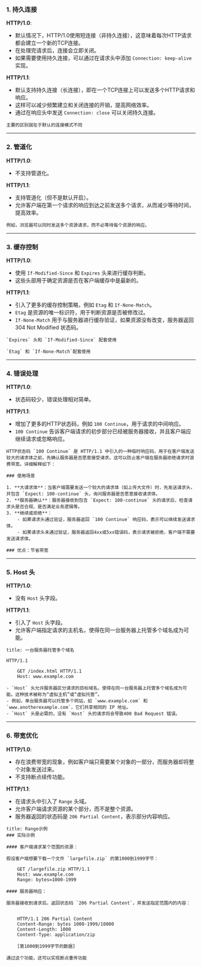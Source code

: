 

### 1. 持久连接

**HTTP/1.0**:
- 默认情况下，HTTP/1.0使用短连接（非持久连接），这意味着每次HTTP请求都会建立一个新的TCP连接。
- 在处理完请求后，连接会立即关闭。
- 如果需要使用持久连接，可以通过在请求头中添加 `Connection: keep-alive` 实现。

**HTTP/1.1**:
- 默认支持持久连接（长连接），即在一个TCP连接上可以发送多个HTTP请求和响应。
- 这样可以减少频繁建立和关闭连接的开销，提高网络效率。
- 通过在响应头中发送 `Connection: close` 可以关闭持久连接。

```ad-tip
主要的区别就在于默认的连接模式不同
```

---
### 2. 管道化

**HTTP/1.0**:
- 不支持管道化。

**HTTP/1.1**:
- 支持管道化（但不是默认开启）。
- 允许客户端在第一个请求的响应到达之前发送多个请求，从而减少等待时间，提高效率。

```ad-example
例如，浏览器可以同时发送多个资源请求，而不必等待每个资源的响应。
```

---
### 3. 缓存控制

**HTTP/1.0**:
- 使用 `If-Modified-Since` 和 `Expires` 头来进行缓存判断。
- 这些头部用于确定资源是否在客户端缓存中是最新的。

**HTTP/1.1**:
- 引入了更多的缓存控制策略，例如 `Etag` 和 `If-None-Match`。
- `Etag` 是资源的唯一标识符，用于判断资源是否被修改过。
- `If-None-Match` 用于与服务器进行缓存验证，如果资源没有改变，服务器返回304 Not Modified 状态码。

```ad-tip
`Expires` 头和 `If-Modified-Since` 配套使用

`Etag` 和 `If-None-Match`配套使用
```

---
### 4. 错误处理

**HTTP/1.0**:
- 状态码较少，错误处理相对简单。

**HTTP/1.1**:
- 增加了更多的HTTP状态码，例如 `100 Continue`，用于请求的中间响应。
- `100 Continue` 告诉客户端请求的初步部分已经被服务器接收，并且客户端应继续请求或忽略响应。

```ad-tip
HTTP状态码 `100 Continue` 是 HTTP/1.1 中引入的一种临时响应码，用于在客户端发送较大的请求体之前，先确认服务器是否愿意接受请求。这可以防止客户端在服务器拒绝请求时浪费带宽。详细解释如下：

### 使用场景

1. **大请求体**：当客户端需要发送一个较大的请求体（如上传大文件）时，先发送请求头，并包含 `Expect: 100-continue` 头，询问服务器是否愿意接收请求体。
2. **服务器确认**：服务器接收到包含 `Expect: 100-continue` 头的请求后，检查请求头是否合规、是否满足业务逻辑等。
3. **继续或拒绝**：
    - 如果请求头通过验证，服务器返回 `100 Continue` 响应码，表示可以继续发送请求体。
    - 如果请求头未通过验证，服务器返回4xx或5xx错误码，表示请求被拒绝，客户端不需要发送请求体。

### 优点：节省带宽
```

---
### 5. Host 头

**HTTP/1.0**:
- 没有 `Host` 头字段。

**HTTP/1.1**:
- 引入了 `Host` 头字段。
- 允许客户端指定请求的主机名，使得在同一台服务器上托管多个域名成为可能。


```ad-tip
title: 一台服务器托管多个域名

HTTP/1.1

    GET /index.html HTTP/1.1
    Host: www.example.com

- `Host` 头允许服务器区分请求的目标域名，使得在同一台服务器上托管多个域名成为可能。这种技术被称为“虚拟主机”或“虚拟托管”。
- 例如，单台服务器可以托管多个网站，如 `www.example.com` 和 `www.anotherexample.com`，它们共享相同的 IP 地址。
- `Host` 头是必需的，没有 `Host` 头的请求将会导致400 Bad Request 错误。
```

---
### 6. 带宽优化

**HTTP/1.0**:
- 存在浪费带宽的现象，例如客户端只需要某个对象的一部分，而服务器却将整个对象发送过来。
- 不支持断点续传功能。

**HTTP/1.1**:
- 在请求头中引入了 `Range` 头域。
- 允许客户端请求资源的某个部分，而不是整个资源。
- 服务器返回的状态码是 `206 Partial Content`，表示部分内容响应。

```ad-example
title: Range示例
### 实际示例

#### 客户端请求某个范围的资源：

假设客户端想要下载一个文件 `largefile.zip` 的第1000到1999字节：

    GET /largefile.zip HTTP/1.1
    Host: www.example.com
    Range: bytes=1000-1999

#### 服务器响应：

服务器接收到请求后，返回状态码 `206 Partial Content`，并发送指定范围内的内容：


    HTTP/1.1 206 Partial Content
    Content-Range: bytes 1000-1999/10000
    Content-Length: 1000
    Content-Type: application/zip
    
    [第1000到1999字节的数据]

通过这个功能，还可以实现断点重传功能
```